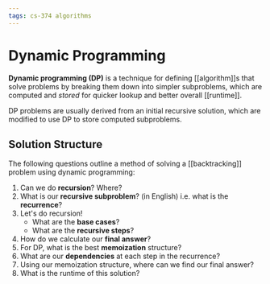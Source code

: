 ```yaml
---
tags: cs-374 algorithms
---
```


# Dynamic Programming

**Dynamic programming (DP)** is a technique for defining [[algorithm]]s that solve problems by breaking them down into simpler subproblems, which are computed and _stored_ for quicker lookup and better overall [[runtime]].

DP problems are usually derived from an initial recursive solution, which are modified to use DP to store computed subproblems.

## Solution Structure

The following questions outline a method of solving a [[backtracking]] problem using dynamic programming:

1. Can we do **recursion**? Where?
2. What is our **recursive subproblem**? (in English) i.e. what is the **recurrence**?
3. Let's do recursion!
   - What are the **base cases**?
   - What are the **recursive steps**?
4. How do we calculate our **final answer**?
5. For DP, what is the best **memoization** structure?
6. What are our **dependencies** at each step in the recurrence?
7. Using our memoization structure, where can we find our final answer?
8. What is the runtime of this solution?
